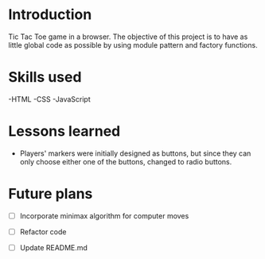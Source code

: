 # Introduction
Tic Tac Toe game in a browser. The objective of this project is to have as little global code as possible by using module pattern and factory functions.

# Skills used
-HTML
-CSS
-JavaScript

# Lessons learned
* Players' markers were initially designed as buttons, but since they can only choose either one of the buttons, changed to radio buttons.

# Future plans
- [ ] Incorporate minimax algorithm for computer moves
- [ ] Refactor code
- [ ] Update README.md

